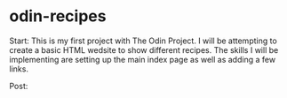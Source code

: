 # odin-recipes
Start:
This is my first project with The Odin Project. I will be attempting to create a basic HTML wedsite to show different recipes.
    The skills I will be implementing are setting up the main index page as well as adding a few links. 

Post:
